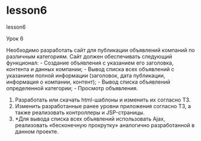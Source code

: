 # lesson6
lesson6

Урок 6

Необходимо разработать сайт для публикации объявлений компаний по различным категориям. Сайт должен обеспечивать следующий функционал:
	- Создание объявления с указанием его заголовка, контента и данных компании;
	- Вывод списка всех объявлений с указанием полной информации (заголовок, дата публикации, информация о компании, контент);
	- Вывод списка объявлений определенной категории;
	- Просмотр объявления.
1. Разработать или скачать html-шаблоны и изменить их согласно ТЗ.
2. Изменить разработанные ранее уровни приложения согласно ТЗ, а также реализовать контроллеры и JSP-страницы.
3. *Для вывода списка всех объявлений использовать Ajax, реализовать «бесконечную прокрутку» аналогично разработанной в данном проекте.
